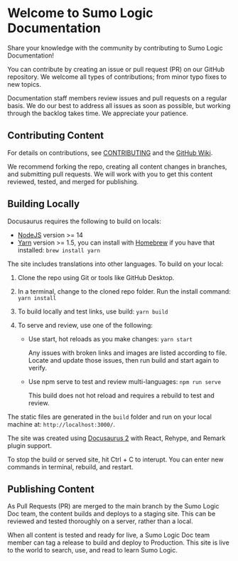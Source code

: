 # Welcome to Sumo Logic Documentation

Share your knowledge with the community by contributing to Sumo Logic Documentation!

You can contribute by creating an issue or pull request (PR) on our GitHub repository. We welcome all types of contributions; from minor typo fixes to new topics.

Documentation staff members review issues and pull requests on a regular basis. We do our best to address all issues as soon as possible, but working through the backlog takes time. We appreciate your patience.

## Contributing Content

For details on contributions, see [CONTRIBUTING](https://github.com/SumoLogic/sumologic-documentation/blob/main/CONTRIBUTING.md) and the [GitHub Wiki](https://github.com/SumoLogic/sumologic-documentation/wiki).

We recommend forking the repo, creating all content changes in branches, and submitting pull requests. We will work with you to get this content reviewed, tested, and merged for publishing.

## Building Locally

Docusaurus requires the following to build on locals:

* [NodeJS](https://nodejs.org/en/download/) version >= 14
* [Yarn](https://yarnpkg.com/en/) version >= 1.5, you can install with [Homebrew](https://brew.sh/) if you have that installed: `brew install yarn`

The site includes translations into other languages. To build on your local:

1. Clone the repo using Git or tools like GitHub Desktop.
2. In a terminal, change to the cloned repo folder. Run the install command: `yarn install` 
3. To build locally and test links, use build: `yarn build`
4. To serve and review, use one of the following:

    * Use start, hot reloads as you make changes: `yarn start`

        Any issues with broken links and images are listed according to file. Locate and update those issues, then run build and start again to verify.

    * Use npm serve to test and review multi-languages: `npm run serve`

        This build does not hot reload and requires a rebuild to test and review.

The static files are generated in the `build` folder and run on your local machine at: `http://localhost:3000/`.

The site was created using [Docusaurus 2](https://docusaurus.io/) with React, Rehype, and Remark plugin support.

To stop the build or served site, hit Ctrl + C to interupt. You can enter new commands in terminal, rebuild, and restart.

## Publishing Content

As Pull Requests (PR) are merged to the main branch by the Sumo Logic Doc team, the content builds and deploys to a staging site. This can be reviewed and tested thoroughly on a server, rather than a local.

When all content is tested and ready for live, a Sumo Logic Doc team member can tag a release to build and deploy to Production. This site is live to the world to search, use, and read to learn Sumo Logic.